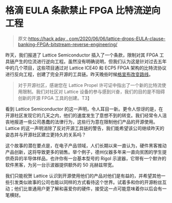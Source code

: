 # 格滴 EULA 条款禁止 FPGA 比特流逆向工程

> 原文:[https://hack aday . com/2020/06/06/lattice-drops-EULA-clause-banking-FPGA-bitstream-reverse-engineering/](https://hackaday.com/2020/06/06/lattice-drops-eula-clause-forbidding-fpga-bitstream-reverse-engineering/)

昨天，我们报道了 Lattice Semiconductor 插入了一个条款，限制对其 FPGA 工具链产生的位流进行逆向工程。虽然没有明确说明，但我们认为这是针对过去五年中的几个项目，这些项目通过对 Lattice ICE40 和 ECP5 FPGA 架构的比特流协议进行反向工程，创建了完全开源的工具链。昨天晚些时候[格宣布改变路线](https://www.linkedin.com/posts/lattice-semiconductor_lattice-propel-license-activity-6674864964295114752-fe-5)。

> 对于开源社区，感谢您在 Lattice Propel 许可证中指出了一个新的比特流使用限制。我们对社区对 Lattice 设备的参与感到兴奋，我们的目的是不阻碍创新的开源 FPGA 工具的创建。T3】

看到 Lattice Semiconductor 的这一声明，令人耳目一新。更令人惊讶的是，在开源社区发现它的几天之内，他们的速度发生了意想不到的转变。我们经常令人沮丧地报道一些公司愚蠢的法律行为，这些行为意在限制他们产品的开源使用。Lattice 的这一声明消除了反对开源工具链的警告，我们能希望该公司继续昨天的姿态并与开源社区建立更持久的关系吗？

这个故事的潜在要点是，在电子产品领域，人们长期以来一直认为，硬件黑客推动产品创新，这将导致更多的销售。举个例子，德州仪器多年来一直向贫困的学生提供奇异的半导体样品，也许你有一台基本型号的 Rigol 示波器，它带有一个默许的软件黑客，为另一台示波器提供额外的 50 兆赫兹带宽。

我们只能祝贺 Lattice 认识到开源使用他们的产品对他们是有益的，并希望其他一些引发类似故事的公司也能以同样的方式看待这个世界。试着多和你的开源粉丝互动；他们比普通用户更了解和喜爱你的硬件，接受这一点可能意味着你以后会有一笔横财。